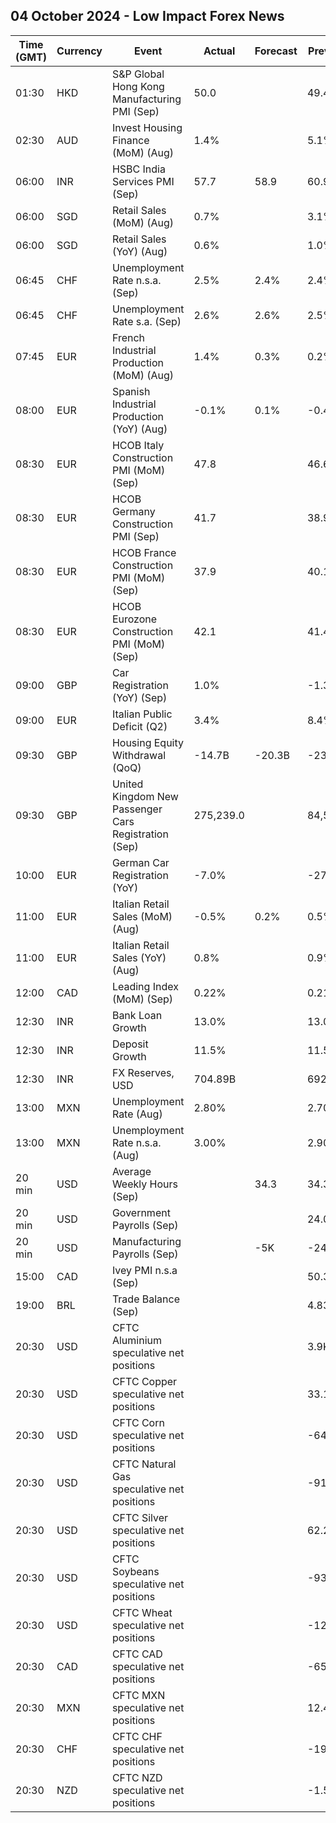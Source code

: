 ## 04 October 2024 - Low Impact Forex News

| Time (GMT) | Currency | Event | Actual | Forecast | Previous |
|------|----------|-------|--------|----------|----------|
| 01:30 | HKD | S&P Global Hong Kong Manufacturing PMI (Sep) | 50.0 |  | 49.4 |
| 02:30 | AUD | Invest Housing Finance (MoM) (Aug) | 1.4% |  | 5.1% |
| 06:00 | INR | HSBC India Services PMI (Sep) | 57.7 | 58.9 | 60.9 |
| 06:00 | SGD | Retail Sales (MoM) (Aug) | 0.7% |  | 3.1% |
| 06:00 | SGD | Retail Sales (YoY) (Aug) | 0.6% |  | 1.0% |
| 06:45 | CHF | Unemployment Rate n.s.a. (Sep) | 2.5% | 2.4% | 2.4% |
| 06:45 | CHF | Unemployment Rate s.a. (Sep) | 2.6% | 2.6% | 2.5% |
| 07:45 | EUR | French Industrial Production (MoM) (Aug) | 1.4% | 0.3% | 0.2% |
| 08:00 | EUR | Spanish Industrial Production (YoY) (Aug) | -0.1% | 0.1% | -0.4% |
| 08:30 | EUR | HCOB Italy Construction PMI (MoM) (Sep) | 47.8 |  | 46.6 |
| 08:30 | EUR | HCOB Germany Construction PMI (Sep) | 41.7 |  | 38.9 |
| 08:30 | EUR | HCOB France Construction PMI (MoM) (Sep) | 37.9 |  | 40.1 |
| 08:30 | EUR | HCOB Eurozone Construction PMI (MoM) (Sep) | 42.1 |  | 41.4 |
| 09:00 | GBP | Car Registration (YoY) (Sep) | 1.0% |  | -1.3% |
| 09:00 | EUR | Italian Public Deficit (Q2) | 3.4% |  | 8.4% |
| 09:30 | GBP | Housing Equity Withdrawal (QoQ) | -14.7B | -20.3B | -23.0B |
| 09:30 | GBP | United Kingdom New Passenger Cars Registration (Sep) | 275,239.0 |  | 84,575.0 |
| 10:00 | EUR | German Car Registration (YoY) | -7.0% |  | -27.8% |
| 11:00 | EUR | Italian Retail Sales (MoM) (Aug) | -0.5% | 0.2% | 0.5% |
| 11:00 | EUR | Italian Retail Sales (YoY) (Aug) | 0.8% |  | 0.9% |
| 12:00 | CAD | Leading Index (MoM) (Sep) | 0.22% |  | 0.21% |
| 12:30 | INR | Bank Loan Growth | 13.0% |  | 13.0% |
| 12:30 | INR | Deposit Growth | 11.5% |  | 11.5% |
| 12:30 | INR | FX Reserves, USD | 704.89B |  | 692.30B |
| 13:00 | MXN | Unemployment Rate (Aug) | 2.80% |  | 2.70% |
| 13:00 | MXN | Unemployment Rate n.s.a. (Aug) | 3.00% |  | 2.90% |
| 20 min | USD | Average Weekly Hours (Sep) |  | 34.3 | 34.3 |
| 20 min | USD | Government Payrolls (Sep) |  |  | 24.0K |
| 20 min | USD | Manufacturing Payrolls (Sep) |  | -5K | -24K |
| 15:00 | CAD | Ivey PMI n.s.a (Sep) |  |  | 50.3 |
| 19:00 | BRL | Trade Balance (Sep) |  |  | 4.83B |
| 20:30 | USD | CFTC Aluminium speculative net positions |  |  | 3.9K |
| 20:30 | USD | CFTC Copper speculative net positions |  |  | 33.1K |
| 20:30 | USD | CFTC Corn speculative net positions |  |  | -64.2K |
| 20:30 | USD | CFTC Natural Gas speculative net positions |  |  | -91.5K |
| 20:30 | USD | CFTC Silver speculative net positions |  |  | 62.2K |
| 20:30 | USD | CFTC Soybeans speculative net positions |  |  | -93.4K |
| 20:30 | USD | CFTC Wheat speculative net positions |  |  | -12.1K |
| 20:30 | CAD | CFTC CAD speculative net positions |  |  | -65.6K |
| 20:30 | MXN | CFTC MXN speculative net positions |  |  | 12.4K |
| 20:30 | CHF | CFTC CHF speculative net positions |  |  | -19.3K |
| 20:30 | NZD | CFTC NZD speculative net positions |  |  | -1.5K |
